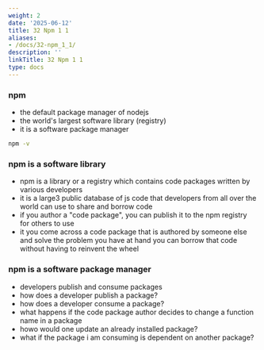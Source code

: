 ```yaml
---
weight: 2
date: '2025-06-12'
title: 32 Npm 1 1
aliases:
- /docs/32-npm_1_1/
description: ''
linkTitle: 32 Npm 1 1
type: docs
---
```


### npm
- the default package manager of nodejs
- the world's largest software library (registry)
- it is a software package manager
```bash
npm -v
```
### npm is a software library
- npm is a library or a registry which contains code packages written by various developers
- it is a large3 public database of js code that developers from all over the world can use to share and borrow code
- if you author a "code package", you can publish it to the npm registry for others to use
- it you come across a code package that is authored by someone else and solve the problem you have at hand you can borrow that code without having to reinvent the wheel

### npm is a software package manager
- developers publish and consume packages
- how does a developer publish a package?
- how does a developer consume a package?
- what happens if the code package author decides to change a function name in a package
- howo would one update an already installed package?
- what if the package i am consuming is dependent on another package?
